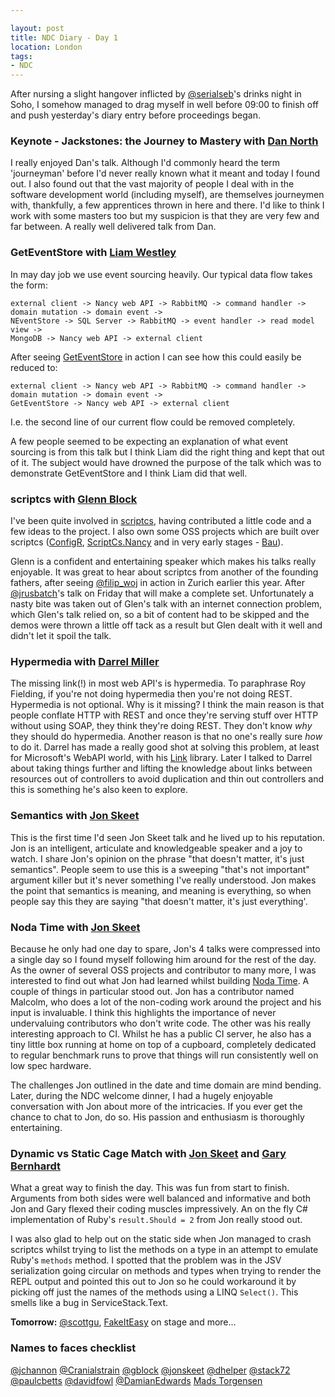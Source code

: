 ```yaml
---

layout: post
title: NDC Diary - Day 1 
location: London
tags:
- NDC
---
```


After nursing a slight hangover inflicted by [@serialseb](https://twitter.com/serialseb)'s drinks night in Soho, I somehow managed to drag myself in well before 09:00 to finish off and push yesterday's diary entry before proceedings began.

### Keynote - Jackstones: the Journey to Mastery with [Dan North](https://twitter.com/tastapod)

I really enjoyed Dan's talk. Although I'd commonly heard the term 'journeyman' before I'd never really known what it meant and today I found out. I also found out that the vast majority of people I deal with in the software development world (including myself), are themselves journeymen with, thankfully, a few apprentices thrown in here and there. I'd like to think I work with some masters too but my suspicion is that they are very few and far between. A really well delivered talk from Dan.

<!--excerpt-->

### GetEventStore with [Liam Westley](https://twitter.com/westleyl)

In may day job we use event sourcing heavily. Our typical data flow takes the form:

```
external client -> Nancy web API -> RabbitMQ -> command handler -> domain mutation -> domain event ->
NEventStore -> SQL Server -> RabbitMQ -> event handler -> read model view ->
MongoDB -> Nancy web API -> external client
```

After seeing [GetEventStore](http://geteventstore.com/) in action I can see how this could easily be reduced to:

```
external client -> Nancy web API -> RabbitMQ -> command handler -> domain mutation -> domain event ->
GetEventStore -> Nancy web API -> external client
```
I.e. the second line of our current flow could be removed completely.

A few people seemed to be expecting an explanation of what event sourcing is from this talk but I think Liam did the right thing and kept that out of it. The subject would have drowned the purpose of the talk which was to demonstrate GetEventStore and I think Liam did that well.

### scriptcs with [Glenn Block](https://twitter.com/gblock)

I've been quite involved in [scriptcs](http://scriptcs.net/), having contributed a little code and a few ideas to the project. I also own some OSS projects which are built over scriptcs ([ConfigR](https://github.com/config-r/config-r), [ScriptCs.Nancy](https://github.com/adamralph/scriptcs-nancy) and in very early stages - [Bau](https://github.com/bau-build/bau)).

Glenn is a confident and entertaining speaker which makes his talks really enjoyable. It was great to hear about scriptcs from another of the founding fathers, after seeing [@filip_woj](https://twitter.com/filip_woj) in action in Zurich earlier this year. After [@jrusbatch](https://twitter.com/jrusbatch)'s talk on Friday that will make a complete set. Unfortunately a nasty bite was taken out of Glen's talk with an internet connection problem, which Glen's talk relied on, so a bit of content had to be skipped and the demos were thrown a little off tack as a result but Glen dealt with it well and didn't let it spoil the talk.

### Hypermedia with [Darrel Miller](https://twitter.com/darrel_miller)

 The missing link(!) in most web API's is hypermedia. To paraphrase Roy Fielding, if you're not doing hypermedia then you're not doing REST. Hypermedia is not optional. Why is it missing? I think the main reason is that people conflate HTTP with REST and once they're serving stuff over HTTP without using SOAP, they think they're doing REST. They don't know *why* they should do hypermedia. Another reason is that no one's really sure *how* to do it. Darrel has made a really good shot at solving this problem, at least for Microsoft's WebAPI world, with his [Link](https://github.com/tavis-software/Link) library. Later I talked to Darrel about taking things further and lifting the knowledge about links between resources out of controllers to avoid duplication and thin out controllers and this is something he's also keen to explore.

### Semantics with [Jon Skeet](https://twitter.com/jonskeet)

This is the first time I'd seen Jon Skeet talk and he lived up to his reputation. Jon is an intelligent, articulate and knowledgeable speaker and a joy to watch. I share Jon's opinion on the phrase "that doesn't matter, it's just semantics". People seem to use this is a sweeping "that's not important" argument killer but it's never something I've really understood. Jon makes the point that semantics is meaning, and meaning is everything, so when people say this they are saying "that doesn't matter, it's just everything'.

### Noda Time with [Jon Skeet](https://twitter.com/jonskeet)

Because he only had one day to spare, Jon's 4 talks were compressed into a single day so I found myself following him around for the rest of the day. As the owner of several OSS projects and contributor to many more, I was interested to find out what Jon had learned whilst building [Noda Time](http://nodatime.org/). A couple of things in particular stood out. Jon has a contributor named Malcolm, who does a lot of the non-coding work around the project and his input is invaluable. I think this highlights the importance of never undervaluing contributors who don't write code. The other was his really interesting approach to CI. Whilst he has a public CI server, he also has a tiny little box running at home on top of a cupboard, completely dedicated to regular benchmark runs to prove that things will run consistently well on low spec hardware.

The challenges Jon outlined in the date and time domain are mind bending. Later, during the NDC welcome dinner, I had a hugely enjoyable conversation with Jon about more of the intricacies. If you ever get the chance to chat to Jon, do so. His passion and enthusiasm is thoroughly entertaining.    

### Dynamic vs Static Cage Match with [Jon Skeet](https://twitter.com/jonskeet) and [Gary Bernhardt](https://twitter.com/garybernhardt)

What a great way to finish the day. This was fun from start to finish. Arguments from both sides were well balanced and informative and both Jon and Gary flexed their coding muscles impressively. An on the fly C# implementation of Ruby's `result.Should = 2` from Jon really stood out.

I was also glad to help out on the static side when Jon managed to crash scriptcs whilst trying to list the methods on a type in an attempt to emulate Ruby's `methods` method. I spotted that the problem was in the JSV serialization going circular on methods and types when trying to render the REPL output and pointed this out to Jon so he could workaround it by picking off just the names of the methods using a LINQ `Select()`. This smells like a bug in ServiceStack.Text.  



**Tomorrow:** [@scottgu](https://twitter.com/scottgu), [FakeItEasy](http://fakeiteasy.github.io/) on stage and more...

### Names to faces checklist
[@jchannon](https://twitter.com/jchannon) [@Cranialstrain](https://twitter.com/Cranialstrain) [@gblock](https://twitter.com/gblock) [@jonskeet](https://twitter.com/jonskeet) [@dhelper](https://twitter.com/dhelper) [@stack72](https://twitter.com/stack72) [@paulcbetts](https://twitter.com/paulcbetts) [@davidfowl](https://twitter.com/davidfowl) [@DamianEdwards](https://twitter.com/DamianEdwards) [Mads Torgensen](https://www.google.co.uk/search?q=mads+torgensen)